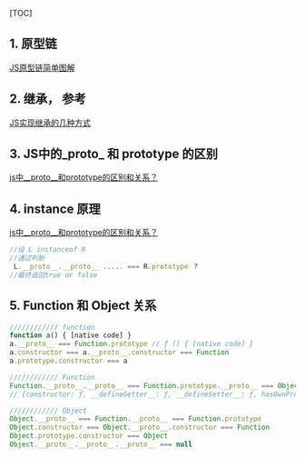 [TOC]

## 1. 原型链

[JS原型链简单图解](https://www.cnblogs.com/libin-1/p/5820550.html)

## 2. 继承， 参考

[JS实现继承的几种方式](https://www.cnblogs.com/humin/p/4556820.html)

## 3. JS中的_proto_ 和 prototype 的区别

[js中__proto__和prototype的区别和关系？](<https://www.zhihu.com/question/34183746/answer/59043879>)

## 4. instance 原理

[js中__proto__和prototype的区别和关系？](<https://www.zhihu.com/question/34183746/answer/59043879>)

```js
//设 L instanceof R 
//通过判断
 L.__proto__.__proto__ ..... === R.prototype ？
//最终返回true or false
```

## 5. Function 和 Object 关系 ##

```js
//////////// function
function a() { [native code] }
a.__proto__ === Function.prototype // ƒ () { [native code] }
a.constructor === a.__proto__.constructor === Function
a.prototype.constructor === a

//////////// Function
Function.__proto__.__proto__ === Function.prototype.__proto__ === Object.prototype
// {constructor: ƒ, __defineGetter__: ƒ, __defineSetter__: ƒ, hasOwnProperty: ƒ, __lookupGetter__: ƒ, …}

//////////// Object
Object.__proto__ === Function.__proto__ === Function.prototype
Object.constructor === Object.__proto__.constructor === Function
Object.prototype.constructor === Object
Object.__proto__.__proto__.__proto__ === null
```



